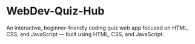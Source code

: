 # WebDev-Quiz-Hub
An interactive, beginner-friendly coding quiz web app focused on HTML, CSS, and JavaScript — built using HTML, CSS, and JavaScript.
